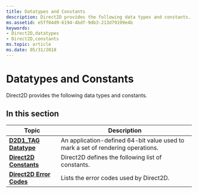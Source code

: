 ```yaml
---
title: Datatypes and Constants
description: Direct2D provides the following data types and constants.
ms.assetid: e5ff04d9-6194-4bdf-9db3-213d79199e4b
keywords:
- Direct2D,datatypes
- Direct2D,constants
ms.topic: article
ms.date: 05/31/2018
---
```


# Datatypes and Constants

Direct2D provides the following data types and constants.

## In this section



| Topic                                                           | Description                                                                                 |
|-----------------------------------------------------------------|---------------------------------------------------------------------------------------------|
| [**D2D1\_TAG Datatype**](d2d1-tag.md)<br/>               | An application-defined 64-bit value used to mark a set of rendering operations. <br/> |
| [**Direct2D Constants**](direct2d-constants.md)<br/>     | Direct2D defines the following list of constants.<br/>                                |
| [**Direct2D Error Codes**](direct2d-error-codes.md)<br/> | Lists the error codes used by Direct2D.<br/>                                          |



 

 

 





